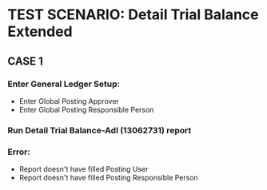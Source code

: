 # TEST SCENARIO: Detail Trial Balance Extended

## CASE 1

### Enter General Ledger Setup:

-	Enter Global Posting Approver
-	Enter Global Posting Responsible Person

### Run Detail Trial Balance-Adl (13062731) report

### Error:

-	Report doesn't have filled Posting User
-	Report doesn't have filled Posting Responsible Person
